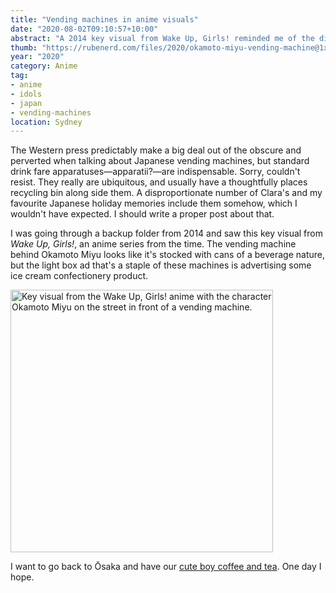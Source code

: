 ```yaml
---
title: "Vending machines in anime visuals"
date: "2020-08-02T09:10:57+10:00"
abstract: "A 2014 key visual from Wake Up, Girls! reminded me of the dispensary apparatuses for which Clara and I were enamoured."
thumb: "https://rubenerd.com/files/2020/okamoto-miyu-vending-machine@1x.jpg"
year: "2020"
category: Anime
tag:
- anime
- idols
- japan
- vending-machines
location: Sydney
---
```

The Western press predictably make a big deal out of the obscure and perverted when talking about Japanese vending machines, but standard drink fare apparatuses&mdash;apparatii?&mdash;are indispensable. Sorry, couldn't resist. They really are ubiquitous, and usually have a thoughtfully places recycling bin along side them. A disproportionate number of Clara's and my favourite Japanese holiday memories include them somehow, which I wouldn't have expected. I should write a proper post about that.

I was going through a backup folder from 2014 and saw this key visual from *Wake Up, Girls!*, an anime series from the time. The vending machine behind Okamoto Miyu looks like it's stocked with cans of a beverage nature, but the light box ad that's a staple of these machines is advertising some ice cream confectionery product.

<p><img src="https://rubenerd.com/files/2020/okamoto-miyu-vending-machine@1x.jpg" srcset="https://rubenerd.com/files/2020/okamoto-miyu-vending-machine@1x.jpg 1x, https://rubenerd.com/files/2020/okamoto-miyu-vending-machine@2x.jpg 2x" alt="Key visual from the Wake Up, Girls! anime with the character Okamoto Miyu on the street in front of a vending machine." style="width:420px" /></p>

I want to go back to Ōsaka and have our [cute boy coffee and tea](https://www.chichiyasu.com/ "Chichiyasu"). One day I hope.

